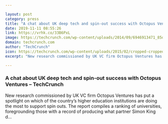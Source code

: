 ```yaml
---

layout: post
category: press
title: "A chat about UK deep tech and spin-out success with Octopus Ventures"
date: 2019-11-11 08:55:26
link: https://vrhk.co/33B6PxL
image: https://techcrunch.com/wp-content/uploads/2014/09/6946913471_85d9a5a6d5_z.jpg?w=584
domain: techcrunch.com
author: "TechCrunch"
icon: https://techcrunch.com/wp-content/uploads/2015/02/cropped-cropped-favicon-gradient.png?w=180
excerpt: "New research commissioned by UK VC firm Octopus Ventures has put a spotlight on which of the country’s higher education institutions are doing the most to support spin outs. The report compiles a ranking of universities, foregrounding those with a record of producing what partner Simon King d…"

---
```


### A chat about UK deep tech and spin-out success with Octopus Ventures – TechCrunch

New research commissioned by UK VC firm Octopus Ventures has put a spotlight on which of the country’s higher education institutions are doing the most to support spin outs. The report compiles a ranking of universities, foregrounding those with a record of producing what partner Simon King d…